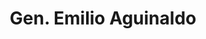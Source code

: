 ---
title: Gen. Emilio Aguinaldo
url: /gen-emilio-aguinaldo/
latitude: 14.185
longitude: 120.796
---